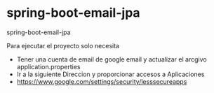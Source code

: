# spring-boot-email-jpa
spring-boot-email-jpa

Para ejecutar el proyecto solo necesita
- Tener una cuenta de email de google email y actualizar el arcgivo application.properties
- Ir a la siguiente Direccion y proporcionar accesos a Aplicaciones 
- https://www.google.com/settings/security/lesssecureapps
